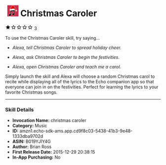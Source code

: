 # &nbsp;<img src="app_icon" alt="Christmas Caroler icon" width="36"> Christmas Caroler
![1 stars](../../../images/ic_star_black_18dp_1x.png)![1 stars](../../../images/ic_star_border_black_18dp_1x.png)![1 stars](../../../images/ic_star_border_black_18dp_1x.png)![1 stars](../../../images/ic_star_border_black_18dp_1x.png)![1 stars](../../../images/ic_star_border_black_18dp_1x.png) 3

To use the Christmas Caroler skill, try saying...

* *Alexa, tell Christmas Caroler to spread holiday cheer.*

* *Alexa, ask Christmas Caroler to begin the festivities.*

* *Alexa, open Christmas Caroler and teach me a carol.*

Simply launch the skill and Alexa will choose a random Christmas carol to recite while displaying all of the lyrics to the Echo companion app so that everyone can join in on the festivities. Perfect for learning the lyrics to your favorite Christmas songs.

***

### Skill Details

* **Invocation Name:** christmas caroler
* **Category:** Music
* **ID:** amzn1.echo-sdk-ams.app.cd9f8c03-5438-41b3-9e48-1333dba9702d
* **ASIN:** B019YJIY4G
* **Author:** Brian Ross
* **First Release Date:** 2015-12-29 20:38:15
* **In-App Purchasing:** No
